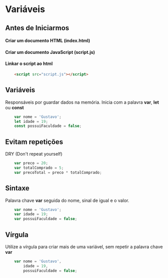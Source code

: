 # Variáveis

## Antes de Iniciarmos

#### Criar um documento HTML (index.html)

#### Criar um documento JavaScript (script.js)

#### Linkar o script ao html
```html
    <script src="script.js"></script>
```

## Variáveis

Responsáveis por guardar dados na memória.
Inicia com a palavra **var**, **let** ou **const**

```js
    var nome = 'Gustavo';
    let idade = 19;
    const possuiFaculdade = false;
```

## Evitam repetições

DRY (Don't repeat yourself)

```js
    var preco = 20;
    var totalComprado = 5;
    var precoTotal = preco * totalComprado;
```

## Sintaxe

Palavra chave **var** seguida do nome, sinal de igual e o valor.

```js
    var nome = 'Gustavo';
    var idade = 19;
    var possuiFaculdade = false;
```

## Vírgula

Utilize a vírgula para criar mais de uma variável, sem repetir a
palavra chave **var**

```js
    var nome = 'Gustavo',
        idade = 19,
        possuiFaculdade = false;
```